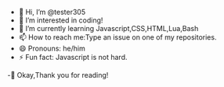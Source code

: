 - 👋 Hi, I’m @tester305
- 👀 I’m interested in coding!
- 🌱 I’m currently learning Javascript,CSS,HTML,Lua,Bash
- 📫 How to reach me:Type an issue on one of my repositories.
- 😄 Pronouns: he/him 
- ⚡ Fun fact: Javascript is not hard.

-👀 Okay,Thank you for reading!

<!---
tester305/tester305 is a ✨ special ✨ repository because its `README.md` (this file) appears on your GitHub profile.
You can click the Preview link to take a look at your changes.
--->

